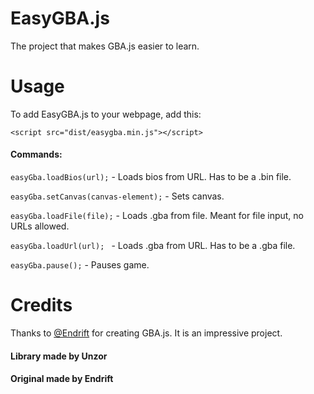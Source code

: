 # EasyGBA.js
The project that makes GBA.js easier to learn.
# Usage
To add EasyGBA.js to your webpage, add this:


```
<script src="dist/easygba.min.js"></script>
```

#### Commands:



`easyGba.loadBios(url);` - Loads bios from URL. Has to be a .bin file.

`easyGba.setCanvas(canvas-element);` - Sets canvas.

`easyGba.loadFile(file);` - Loads .gba from file. Meant for file input, no URLs allowed.

`easyGba.loadUrl(url); ` - Loads .gba from URL. Has to be a .gba file.

`easyGba.pause();` - Pauses game.

# Credits

Thanks to [@Endrift](https://github.com/Endrift) for creating GBA.js. It is an impressive project.

#### Library made by Unzor

#### Original made by Endrift
